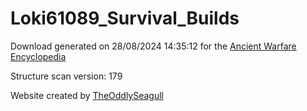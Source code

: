 # Loki61089_Survival_Builds

Download generated on 28/08/2024 14:35:12 for the [Ancient Warfare Encyclopedia](http://ancient-warfare.legends-of-gramdatis.com/)

Structure scan version: 179

Website created by [TheOddlySeagull](https://github.com/TheOddlySeagull/ancient-warfare-encyclopedia-website)
